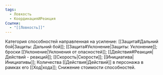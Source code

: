 ```yaml
---
tags:
  - Ловкость
  - КоординацияИРеакция
Ссылки:
  - "[[Ловкость]]"
---
```

Категория способностей направленная на усиление: [[Защита#Дальний бой|Защиты: Дальний бой]]; [[Защита#Уклонение|Защиты: Уклонение]]; броски [[Уклонение|Уклонения от опасностей]]; [[Действия#Реакция|Действий - реакций]]; [[Скорость|Скорости]]; [[Инициатива|Инициативы]]; Количества [[Действия|Действий]] в персонажа в рамках его [[Ход|хода]]; Снижение стоимости способностей. 